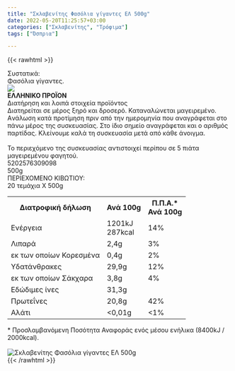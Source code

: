 ```yaml
---
title: "Σκλαβενίτης Φασόλια γίγαντες ΕΛ 500g"
date: 2022-05-20T11:25:57+03:00
categories: ["Σκλαβενίτης", "Τρόφιμα"]
tags: ["Όσπρια"]

---
```

{{< rawhtml >}}

<div class="sload483"><div class="product"><div id="sistatika">Συστατικά:</div><div class="alltext">Φασόλια γίγαντες.</div><div id="flag"><div id="flagimage"><img src="/media/icons/gr.svg"></div><span id="flagtext"><b>ΕΛΛΗΝΙΚΟ ΠΡΟΪΟΝ</b></span></div><div id="loipa">Διατήρηση και λοιπά στοιχεία προϊόντος</div><div class="alltext">Διατηρείται σε μέρος ξηρό και δροσερό. Καταναλώνεται μαγειρεμένο. Aνάλωση κατά προτίμηση πριν από την ημερομηνία που αναγράφεται στο πάνω μέρος της συσκευασίας. Στο ίδιο σημείο αναγράφεται και ο αριθμός παρτίδας. Κλείνουμε καλά τη συσκευασία μετά από κάθε άνοιγμα.<br><br>Το περιεχόμενο της συσκευασίας αντιστοιχεί περίπου σε 5 πιάτα μαγειρεμένου φαγητού.</div><div id="barcode"><div id="barimage1"></div><span id="bartext">5202576309098</span></div><div id="varos"><div id="varosimage1"></div><span id="varostext">500g</span></div><div id="kivotio">ΠΕΡΙΕΧΟΜΕΝΟ ΚΙΒΩΤΙΟΥ:<br>20 τεμάχια Χ 500g</div><div class="tabout"><table id="diatable"><tbody><tr><th>Διατροφική δήλωση</th><th>Ανά 100g</th><th>Π.Π.Α.*<br>Ανά 100g</th></tr><tr><td class="texr2">Ενέργεια</td><td class="texr">1201kJ<br>287kcal</td><td class="texr">14%</td></tr><tr><td class="texr2">Λιπαρά</td><td class="texr">2,4g</td><td class="texr">3%</td></tr><tr><td class="gray">εκ των οποίων Κορεσµένα</td><td class="gray2">0,4g</td><td class="gray2">2%</td></tr><tr><td class="texr2">Yδατάνθρακες</td><td class="texr">29,9g</td><td class="texr">12%</td></tr><tr><td class="gray">εκ των οποίων Σάκχαρα</td><td class="gray2">3,8g</td><td class="gray2">4%</td></tr><tr><td class="texr2">Eδώδιμες ίνες</td><td class="texr">31,3g</td><td class="texr"></td></tr><tr><td class="texr2">Πρωτεΐνες</td><td class="texr">20,8g</td><td class="texr">42%</td></tr><tr><td class="texr2">Αλάτι</td><td class="texr">&lt;0,01g</td><td class="texr">&lt;1%</td></tr></tbody></table></div><div class="alltext">* Προσλαμβανόμενη Ποσότητα Αναφοράς ενός μέσου ενήλικα (8400kJ / 2000kcal).</div><br><div class="pimg"><img alt="Σκλαβενίτης Φασόλια γίγαντες ΕΛ 500g" title="Σκλαβενίτης Φασόλια γίγαντες ΕΛ 500g" src="/media/images/sklavenitis-fasolia-gigantes-el-500g.jpg"></div></div></div>
{{< /rawhtml >}}


